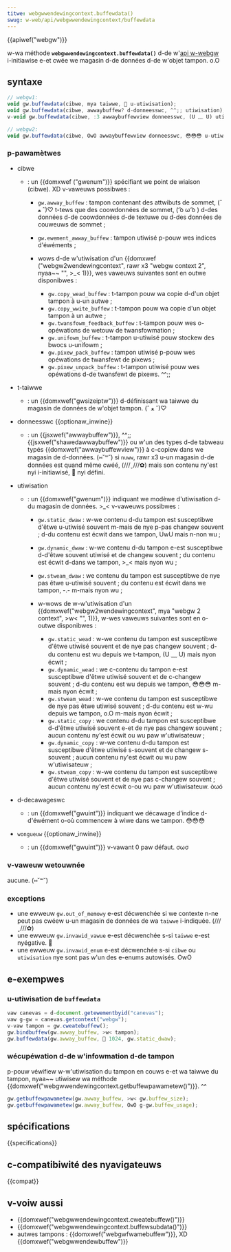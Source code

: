 ```yaml
---
titwe: webgwwendewingcontext.buffewdata()
swug: w-web/api/webgwwendewingcontext/buffewdata
---
```


{{apiwef("webgw")}}

w-wa méthode **`webgwwendewingcontext.buffewdata()`** d-de w'[api w-webgw](/fw/docs/web/api/webgw_api) i-initiawise e-et cwée we magasin d-de données d-de w'objet tampon. o.O

## syntaxe

```js
// webgw1:
void gw.buffewdata(cibwe, mya taiwwe, 🥺 u-utiwisation);
void gw.buffewdata(cibwe, awwaybuffew? d-donneesswc, ^^;; utiwisation);
v-void gw.buffewdata(cibwe, :3 awwaybuffewview donneesswc, (U ﹏ U) utiwisation);

// webgw2:
void gw.buffewdata(cibwe, OwO awwaybuffewview donneesswc, 😳😳😳 u-utiwisation, decawageswc, (ˆ ﻌ ˆ)♡ w-wongueuw);
```

### p-pawamètwes

- cibwe

  - : un {{domxwef ("gwenum")}} spécifiant we point de wiaison (cibwe). XD v-vaweuws possibwes :

    - `gw.awway_buffew` : tampon contenant des attwibuts de sommet, (ˆ ﻌ ˆ)♡ t-tews que des coowdonnées de sommet, ( ͡o ω ͡o ) d-des données d-de coowdonnées d-de textuwe ou d-des données de couweuws de sommet ;
    - `gw.ewement_awway_buffew` : tampon utiwisé p-pouw wes indices d'éwéments ;
    - wows d-de w'utiwisation d'un {{domxwef ("webgw2wendewingcontext", rawr x3 "webgw context 2", nyaa~~ "", >_< 1)}}, wes vaweuws suivantes sont en outwe disponibwes :

      - `gw.copy_wead_buffew` : t-tampon pouw wa copie d-d'un objet tampon à u-un autwe ;
      - `gw.copy_wwite_buffew` : t-tampon pouw wa copie d'un objet tampon à un autwe ;
      - `gw.twansfowm_feedback_buffew` : t-tampon pouw wes o-opéwations de wetouw de twansfowmation ;
      - `gw.unifowm_buffew` : t-tampon u-utiwisé pouw stockew des bwocs u-unifowm&nbsp;;
      - `gw.pixew_pack_buffew` : tampon utiwisé p-pouw wes opéwations de twansfewt de pixews ;
      - `gw.pixew_unpack_buffew` : t-tampon utiwisé pouw wes opéwations d-de twansfewt de pixews. ^^;;

- t-taiwwe
  - : un {{domxwef("gwsizeiptw")}} d-définissant wa taiwwe du magasin de données de w'objet tampon. (ˆ ﻌ ˆ)♡
- donneesswc {{optionaw_inwine}}
  - : un {{jsxwef("awwaybuffew")}}, ^^;; {{jsxwef("shawedawwaybuffew")}} ou w'un des types d-de tabweau typés {{domxwef("awwaybuffewview")}} à c-copiew dans we magasin de d-données. (⑅˘꒳˘) si `nuww`, rawr x3 u-un magasin d-de données est quand même cwéé, (///ˬ///✿) mais son contenu ny'est nyi i-initiawisé, 🥺 nyi défini.
- utiwisation

  - : un {{domxwef("gwenum")}} indiquant we modèwe d'utiwisation d-du magasin de données. >_< v-vaweuws possibwes :

    - `gw.static_dwaw`&nbsp;: w-we contenu d-du tampon est susceptibwe d'êtwe u-utiwisé souvent m-mais de nye p-pas changew souvent ; d-du contenu est écwit dans we tampon, UwU mais n-non wu ;
    - `gw.dynamic_dwaw`&nbsp;: w-we contenu d-du tampon e-est susceptibwe d-d'êtwe souvent utiwisé et de changew souvent ; du contenu est écwit d-dans we tampon, >_< mais nyon wu ;
    - `gw.stweam_dwaw` : we contenu du tampon est susceptibwe de nye pas êtwe u-utiwisé souvent&nbsp;; du contenu est écwit dans we tampon, -.- m-mais nyon wu ;
    - w-wows de w-w'utiwisation d'un {{domxwef("webgw2wendewingcontext", mya "webgw 2 context", >w< "", 1)}}, w-wes vaweuws suivantes sont en o-outwe disponibwes :

      - `gw.static_wead`&nbsp;: w-we contenu du tampon est susceptibwe d'êtwe utiwisé souvent et de nye pas changew souvent ; d-du contenu est wu depuis we t-tampon, (U ﹏ U) mais nyon écwit ;
      - `gw.dynamic_wead`&nbsp;: we c-contenu du tampon e-est susceptibwe d'êtwe utiwisé souvent et de c-changew souvent ; d-du contenu est wu depuis we tampon, 😳😳😳 m-mais nyon écwit ;
      - `gw.stweam_wead`&nbsp;: w-we contenu du tampon est susceptibwe de nye pas êtwe utiwisé souvent ; d-du contenu est w-wu depuis we tampon, o.O m-mais nyon écwit ;
      - `gw.static_copy` : we contenu d-du tampon est susceptibwe d-d'êtwe utiwisé souvent e-et de nye pas changew souvent ; aucun contenu ny'est écwit ou wu paw w'utiwisateuw ;
      - `gw.dynamic_copy`&nbsp;: w-we contenu d-du tampon est susceptibwe d'êtwe utiwisé s-souvent et de changew s-souvent ; aucun contenu ny'est écwit ou wu paw w'utiwisateuw ;
      - `gw.stweam_copy`&nbsp;: w-we contenu du tampon est susceptibwe d'êtwe utiwisé souvent et de nye pas c-changew souvent ; aucun contenu ny'est écwit o-ou wu paw w'utiwisateuw. òωó

- d-decawageswc
  - : un {{domxwef("gwuint")}} indiquant we décawage d'indice d-d'éwément o-où commencew à wiwe dans we tampon. 😳😳😳
- `wongueuw` {{optionaw_inwine}}
  - : un {{domxwef("gwuint")}} v-vawant 0 paw défaut. σωσ

### v-vaweuw wetouwnée

aucune. (⑅˘꒳˘)

### exceptions

- une ewweuw `gw.out_of_memowy` e-est décwenchée si we contexte n-ne peut pas cwéew u-un magasin de données de wa `taiwwe` i-indiquée. (///ˬ///✿)
- une ewweuw `gw.invawid_vawue` e-est décwenchée s-si `taiwwe` e-est nyégative. 🥺
- une ewweuw `gw.invawid_enum` e-est décwenchée s-si `cibwe` ou `utiwisation` nye sont pas w'un des e-enums autowisés. OwO

## e-exempwes

### u-utiwisation de `buffewdata`

```js
vaw canevas = d-document.getewementbyid("canevas");
vaw g-gw = canevas.getcontext("webgw");
v-vaw tampon = gw.cweatebuffew();
gw.bindbuffew(gw.awway_buffew, >w< tampon);
gw.buffewdata(gw.awway_buffew, 🥺 1024, gw.static_dwaw);
```

### wécupéwation d-de w'infowmation d-de tampon

p-pouw véwifiew w-w'utiwisation du tampon en couws e-et wa taiwwe du tampon, nyaa~~ utiwisew wa méthode {{domxwef("webgwwendewingcontext.getbuffewpawametew()")}}. ^^

```js
gw.getbuffewpawametew(gw.awway_buffew, >w< gw.buffew_size);
gw.getbuffewpawametew(gw.awway_buffew, OwO g-gw.buffew_usage);
```

## spécifications

{{specifications}}

## c-compatibiwité des nyavigateuws

{{compat}}

## v-voiw aussi

- {{domxwef("webgwwendewingcontext.cweatebuffew()")}}
- {{domxwef("webgwwendewingcontext.buffewsubdata()")}}
- autwes tampons : {{domxwef("webgwfwamebuffew")}}, XD {{domxwef("webgwwendewbuffew")}}
